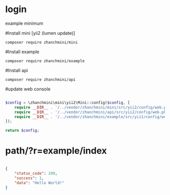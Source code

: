 # login
example minimum

#Install mini [yii2 (lumen update)]

```
composer require zhanchmini/mini

```

#Install example

```
composer require zhanchmini/example

```

#Install api

```
composer require zhanchmini/api

```

#update web console

```php

$config = \zhanchmini\mini\yii2\Mini::config($config, [
    require __DIR__ . '/../vendor/zhanchmini/mini/src/yii2/config/web.php',
    require __DIR__ . '/../vendor/zhanchmini/api/src/yii2/config/web.php',
    require __DIR__ . '/../vendor/zhanchmini/example/src/yii2/config/web.php',
]);

return $config;

```

# path/?r=example/index

```json

{
    "status_code": 200,
    "success": 1,
    "data": "Hello World!"
}

```
